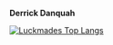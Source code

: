 **Derrick Danquah**

[![Luckmades Top Langs](https://github-readme-stats.vercel.app/api/top-langs/?username=primekobie&hide=html,css,dockerfile&langs_count=5&layout=compact&theme=transparent&hide_title=true)](https://github.com/primekobie)
